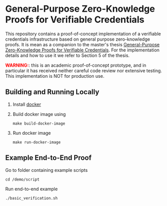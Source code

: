 # General-Purpose Zero-Knowledge Proofs for Verifiable Credentials

This repository contains a proof-of-concept implementation of a verifiable credentials infrastructure based on general purpose zero-knowledge proofs. It is mean as a companion to the master's thesis [General-Purpose Zero-Knowledge Proofs for Verifiable Credentials](GeneralPurposeZeroKnowledgeProofsForVerifiableCredentials.pdf). For the implementation details and how to use it we refer to Section 5 of the thesis.

<span style="color:red">**WARNING:**</span>: this is an academic proof-of-concept prototype, and in particular it has received neither careful code review nor extensive testing. This implementation is NOT for production use.

## Building and Running Locally

1. Install [docker](https://www.docker.com/)

2. Build docker image using
    ```text
    make build-docker-image
    ```

3. Run docker image
    ```text
    make run-docker-image
    ```

## Example End-to-End Proof
Go to folder containing example scripts

```text
cd /demo/script
```

Run end-to-end example

```text
./basic_verification.sh
```
